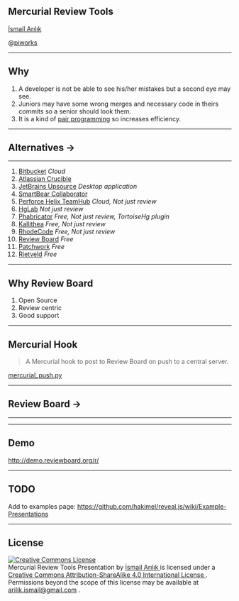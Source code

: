 ## Mercurial Review Tools

[İsmail Arılık](https://ismailarilik.com/)

@[piworks](https://www.piworks.net/)

---

## Why

1. A developer is not be able to see his/her mistakes but a second eye may see.
2. Juniors may have some wrong merges and necessary code in theirs commits so a senior should look them.
3. It is a kind of [pair programming](https://www.wikiwand.com/en/Pair_programming) so increases efficiency.

---

## Alternatives &#8594;

---

1. [Bitbucket](https://bitbucket.org/product/) *Cloud*
2. [Atlassian Crucible](https://www.atlassian.com/software/crucible)
3. [JetBrains Upsource](https://www.jetbrains.com/upsource/) *Desktop application*
4. [SmartBear Collaborator](https://smartbear.com/product/collaborator/overview/)
5. [Perforce Helix TeamHub](https://www.perforce.com/products/helix-teamhub) *Cloud, Not just review*
6. [HgLab](https://hglabhq.com/) *Not just review*
7. [Phabricator](https://www.phacility.com/phabricator/) *Free, Not just review, TortoiseHg plugin*
8. [Kallithea](https://kallithea-scm.org/) *Free, Not just review*
9. [RhodeCode](https://rhodecode.com/features/productivity) *Free, Not just review*
10. [Review Board](https://www.reviewboard.org/) *Free*
11. [Patchwork](http://jk.ozlabs.org/projects/patchwork/) *Free*
12. [Rietveld](https://github.com/rietveld-codereview/rietveld) *Free*

---

## Why Review Board

1. Open Source
2. Review centric
3. Good support

---

## Mercurial Hook

> A Mercurial hook to post to Review Board on push to a central server.

[mercurial_push.py](https://github.com/misery/ExtendedApproval/blob/master/contrib/mercurial_push.py)

---

## Review Board &#8594;

---

<!-- .slide: data-background-iframe="https://www.reviewboard.org/" data-background-interactive -->

---

## Demo

http://demo.reviewboard.org/r/

---

## TODO

Add to examples page: https://github.com/hakimel/reveal.js/wiki/Example-Presentations

---

## License

<a
    rel="license"
    href="http://creativecommons.org/licenses/by-sa/4.0/">
    <img
        alt="Creative Commons License"
        style="border-width:0"
        src="https://i.creativecommons.org/l/by-sa/4.0/88x31.png" />
</a>
<br />
<span
    xmlns:dct="http://purl.org/dc/terms/"
    property="dct:title">
    Mercurial Review Tools Presentation
</span>
by
<a
    xmlns:cc="http://creativecommons.org/ns#"
    href="https://ismailarilik.com/mercurial-review-tools-presentation/"
    property="cc:attributionName"
    rel="cc:attributionURL">
    İsmail Arılık
</a>
is licensed under a
<a
    rel="license"
    href="http://creativecommons.org/licenses/by-sa/4.0/">
    Creative Commons Attribution-ShareAlike 4.0 International License
</a>
.
<br />
Permissions beyond the scope of this license may be available at
<a
    xmlns:cc="http://creativecommons.org/ns#"
    href="mailto:arilik.ismail@gmail.com"
    rel="cc:morePermissions">
    arilik.ismail@gmail.com
</a>
.
